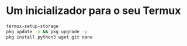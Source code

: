 # Um inicializador para o seu Termux

```bash
termux-setup-storage
pkg update -y && pkg upgrade -y
pkg install python3 wget git nano
```
